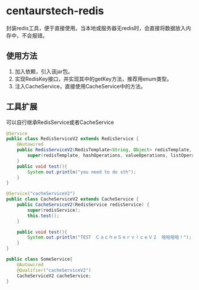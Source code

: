 # centaurstech-redis
封装redis工具，便于直接使用。当本地或服务器无redis时，会直接将数据放入内存中，不会报错。

## 使用方法
1. 加入依赖，引入该jar包。
2. 实现RedisKey接口，并实现其中的getKey方法，推荐用enum类型。
3. 注入CacheService，直接使用CacheService中的方法。

## 工具扩展
可以自行继承RedisService或者CacheService
~~~java
@Service
public class RedisServiceV2 extends RedisService {
    @Autowired
    public RedisServiceV2(RedisTemplate<String, Object> redisTemplate, HashOperations<String, String, Object> hashOperations, ValueOperations<String, Object> valueOperations, ListOperations<String, Object> listOperations, SetOperations<String, Object> setOperations, ZSetOperations<String, Object> zSetOperations) {
        super(redisTemplate, hashOperations, valueOperations, listOperations, setOperations, zSetOperations);
    }
    public void test(){
        System.out.println("you need to do sth");
    }
}

@Service("cacheServiceV2")
public class CacheServiceV2 extends CacheService {
    public CacheServiceV2(RedisService redisService) {
        super(redisService);
        this.test();
    }

    public void test(){
        System.out.println("TEST　ＣａｃｈｅＳｅｒｖｉｃｅＶ２　哈哈哈哈！");
    }
}

public class SomeService{
    @Autowired
    @Qualifier("cacheServiceV2")
    CacheServiceV2 cacheService;
}

~~~
